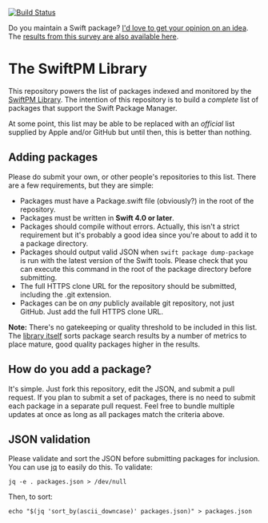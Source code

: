 [![Build Status](https://travis-ci.org/daveverwer/SwiftPMLibrary.svg?branch=master)](https://travis-ci.org/daveverwer/SwiftPMLibrary)

Do you maintain a Swift package? [I'd love to get your opinion on an idea](https://iosdevweekly.typeform.com/to/ucVOvf). The [results from this survey are also available here](https://iosdevweekly.typeform.com/report/ucVOvf/Xs0iw7DLiAiGoVeZ).

# The SwiftPM Library

This repository powers the list of packages indexed and monitored by the [SwiftPM Library](https://swiftpm.co). The intention of this repository is to build a *complete* list of packages that support the Swift Package Manager.

At some point, this list may be able to be replaced with an *official* list supplied by Apple and/or GitHub but until then, this is better than nothing.

## Adding packages

Please do submit your own, or other people's repositories to this list. There are a few requirements, but they are simple:

* Packages must have a Package.swift file (obviously?) in the root of the repository.
* Packages must be written in **Swift 4.0 or later**.
* Packages should compile without errors. Actually, this isn't a strict requirement but it's probably a good idea since you're about to add it to a package directory.
* Packages should output valid JSON when `swift package dump-package` is run with the latest version of the Swift tools. Please check that you can execute this command in the root of the package directory before submitting.
* The full HTTPS clone URL for the repository should be submitted, including the .git extension.
* Packages can be on *any* publicly available git repository, not just GitHub. Just add the full HTTPS clone URL.

**Note:** There's no gatekeeping or quality threshold to be included in this list. The [library itself](https://swiftpm.co) sorts package search results by a number of metrics to place mature, good quality packages higher in the results.

## How do you add a package?

It's simple. Just fork this repository, edit the JSON, and submit a pull request. If you plan to submit a set of packages, there is no need to submit each package in a separate pull request. Feel free to bundle multiple updates at once as long as all packages match the criteria above.

## JSON validation

Please validate and sort the JSON before submitting packages for inclusion. You can use [jq](https://stedolan.github.io/jq/) to easily do this. To validate:

```shell
jq -e . packages.json > /dev/null
```

Then, to sort:

```shell
echo "$(jq 'sort_by(ascii_downcase)' packages.json)" > packages.json
```
